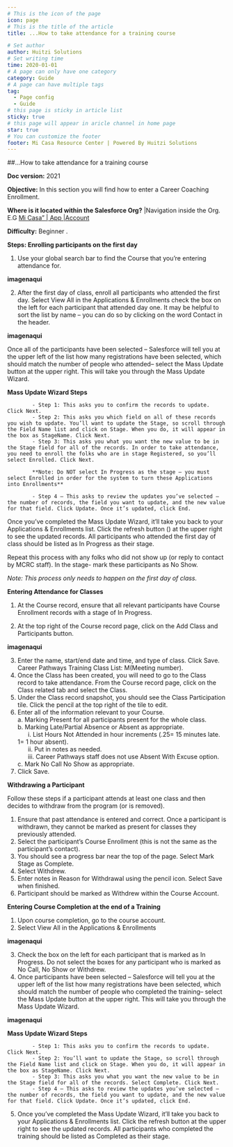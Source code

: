 ```yaml
---
# This is the icon of the page
icon: page
# This is the title of the article
title: ...How to take attendance for a training course

# Set author
author: Huitzi Solutions
# Set writing time
time: 2020-01-01
# A page can only have one category
category: Guide
# A page can have multiple tags
tag:
  - Page config
  - Guide
# this page is sticky in article list
sticky: true
# this page will appear in aricle channel in home page
star: true
# You can customize the footer
footer: Mi Casa Resource Center | Powered By Huitzi Solutions
---
```


##...How to take attendance for a training course

**Doc version:** 2021 

**Objective:**  In this section you will find how to enter a Career Coaching Enrollment.

**Where is it located within the Salesforce Org?** |Navigation inside the Org. E.G [Mi Casa” | App |Account](https://micasa--partial.lightning.force.com/lightning/o/Account/list?filterName=00B41000008l06gEAA)



**Difficulty:** Beginner
.

**Steps: Enrolling participants on the first day**

1. Use your global search bar to find the Course that you’re entering attendance for.

**imagenaqui**

2. After the first day of class, enroll all participants who attended the first day.
Select View All in the Applications & Enrollments 
check the box on the left for each participant that attended day one. It may be helpful to sort the list by name – you can do so by clicking on the word Contact in the header.

**imagenaqui**


Once all of the participants have been selected – Salesforce will tell you at the upper left of the list how many registrations have been selected, which should match the number of people who attended– select the Mass Update button at the upper right. This will take you through the Mass Update Wizard. 

**Mass Update Wizard Steps**

            - Step 1: This asks you to confirm the records to update. Click Next.
            - Step 2: This asks you which field on all of these records you wish to update. You’ll want to update the Stage, so scroll through the Field Name list and click on Stage. When you do, it will appear in the box as StageName. Click Next.
            - Step 3: This asks you what you want the new value to be in the Stage field for all of the records. In order to take attendance, you need to enroll the folks who are in stage Registered, so you’ll select Enrolled. Click Next.
            
            **Note: Do NOT select In Progress as the stage – you must select Enrolled in order for the system to turn these Applications into Enrollments**

            - Step 4 – This asks to review the updates you’ve selected – the number of records, the field you want to update, and the new value for that field. Click Update. Once it’s updated, click End.

Once you’ve completed the Mass Update Wizard, it’ll take you back to your Applications & Enrollments list. Click the refresh button () at the upper right to see the updated records. All participants who attended the first day of class should be listed as In Progress as their stage.
 
Repeat this process with any folks who did not show up (or reply to contact by MCRC staff). In the stage- mark these participants as No Show.

*Note: This process only needs to happen on the first day of class.*

**Entering Attendance for Classes**


1. At the Course record, ensure that all relevant participants have Course Enrollment records with a stage of In Progress.

2. At the top right of the Course record page, click on the Add Class and Participants button.

**imagenaqui**

3. Enter the name, start/end date and time, and type of class. Click Save.
Career Pathways Training Class List: M(Meeting number).
4. Once the Class has been created, you will need to go to the Class record to take attendance. From the Course record page, click on the Class related tab and select the Class.
5. Under the Class record snapshot, you should see the Class Participation tile. Click the   pencil at the top right of the tile to edit.
6. Enter all of the information relevant to your Course.\
    a. Marking Present for all participants present for the whole class.\
    b. Marking Late/Partial Absence  or Absent as appropriate.\
        &nbsp;&nbsp;&nbsp;&nbsp;&nbsp;&nbsp;i. List Hours Not Attended in hour increments (.25= 15 minutes late. 1= 1 hour absent).\
        &nbsp;&nbsp;&nbsp;&nbsp;&nbsp;&nbsp;ii. Put in notes as needed.\
        &nbsp;&nbsp;&nbsp;&nbsp;&nbsp;&nbsp;iii. Career Pathways staff does not use Absent With Excuse option.\
    c. Mark No Call No Show as appropriate.
7. Click Save.

**Withdrawing a Participant**

Follow these steps if a participant attends at least one class and then decides to withdraw from the program (or is removed).

1. Ensure that past attendance is entered and correct. Once a participant is withdrawn, they cannot be marked as present for classes they previously attended. 
2. Select the participant’s Course Enrollment (this is not the same as the participant’s contact).
3. You should see a progress bar near the top of the page. Select Mark Stage as Complete.
4. Select Withdrew.
5. Enter notes in Reason for Withdrawal using the pencil icon. Select Save when finished. 
6. Participant should be marked as Withdrew within the Course Account.


**Entering Course Completion at the end of a Training**


1. Upon course completion, go to the course account. 
2. Select View All in the Applications & Enrollments

**imagenaqui**

3. Check the box on the left for each participant that is marked as In Progress. Do not select the boxes for any participant who is marked as No Call, No Show or Withdrew.
4. Once participants have been selected – Salesforce will tell you at the upper left of the list how many registrations have been selected, which should match the number of people who completed the training– select the Mass Update button at the upper right. This will take you through the Mass Update Wizard.

**imagenaqui**

**Mass Update Wizard Steps**

            - Step 1: This asks you to confirm the records to update. Click Next.
            - Step 2: You’ll want to update the Stage, so scroll through the Field Name list and click on Stage. When you do, it will appear in the box as StageName. Click Next.
            - Step 3: This asks you what you want the new value to be in the Stage field for all of the records. Select Complete. Click Next.
            - Step 4 – This asks to review the updates you’ve selected – the number of records, the field you want to update, and the new value for that field. Click Update. Once it’s updated, click End.

5. Once you’ve completed the Mass Update Wizard, it’ll take you back to your Applications & Enrollments list. Click the refresh button at the upper right to see the updated records. All participants who completed the training should be listed as Completed as their stage.
